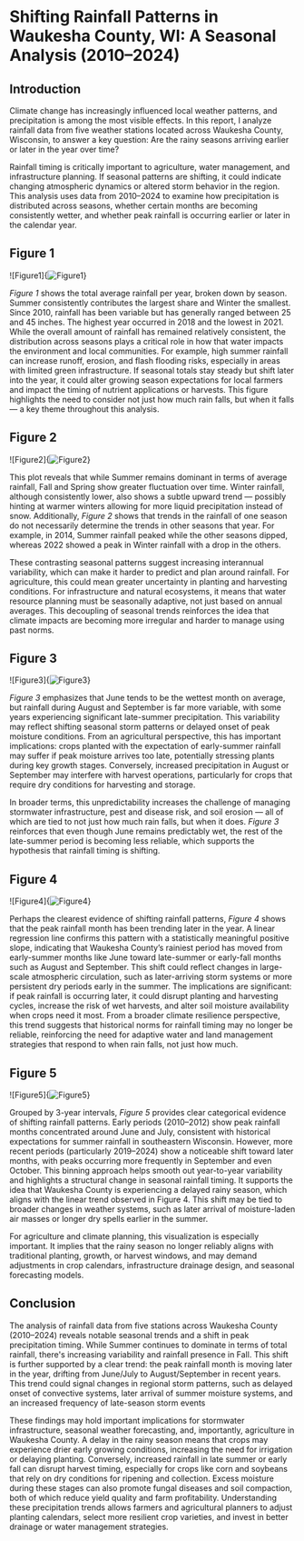 # Shifting Rainfall Patterns in Waukesha County, WI: A Seasonal Analysis (2010–2024)

## Introduction

Climate change has increasingly influenced local weather patterns, and precipitation is among the most visible effects. In this report, I analyze rainfall data from five weather stations located across Waukesha County, Wisconsin, to answer a key question: Are the rainy seasons arriving earlier or later in the year over time?

Rainfall timing is critically important to agriculture, water management, and infrastructure planning. If seasonal patterns are shifting, it could indicate changing atmospheric dynamics or altered storm behavior in the region. This analysis uses data from 2010–2024 to examine how precipitation is distributed across seasons, whether certain months are becoming consistently wetter, and whether peak rainfall is occurring earlier or later in the calendar year.

 
## Figure 1

![Figure1]{![Figure1](https://github.com/user-attachments/assets/5710a8f2-6375-4430-9754-d1279a6e53ac)}


*Figure 1* shows the total average rainfall per year, broken down by season. Summer consistently contributes the largest share and Winter the smallest. Since 2010, rainfall has been variable but has generally ranged between 25 and 45 inches. The highest year occurred in 2018 and the lowest in 2021. While the overall amount of rainfall has remained relatively consistent, the distribution across seasons plays a critical role in how that water impacts the environment and local communities. For example, high summer rainfall can increase runoff, erosion, and flash flooding risks, especially in areas with limited green infrastructure. If seasonal totals stay steady but shift later into the year, it could alter growing season expectations for local farmers and impact the timing of nutrient applications or harvests. This figure highlights the need to consider not just how much rain falls, but when it falls — a key theme throughout this analysis.
 
## Figure 2

![Figure2]{![Figure2](https://github.com/user-attachments/assets/73c4d84e-db3c-4ada-b983-68cf586037a7)}


This plot reveals that while Summer remains dominant in terms of average rainfall, Fall and Spring show greater fluctuation over time. Winter rainfall, although consistently lower, also shows a subtle upward trend — possibly hinting at warmer winters allowing for more liquid precipitation instead of snow. Additionally, *Figure 2* shows that trends in the rainfall of one season do not necessarily determine the trends in other seasons that year. For example, in 2014, Summer rainfall peaked while the other seasons dipped, whereas 2022 showed a peak in Winter rainfall with a drop in the others.

These contrasting seasonal patterns suggest increasing interannual variability, which can make it harder to predict and plan around rainfall. For agriculture, this could mean greater uncertainty in planting and harvesting conditions. For infrastructure and natural ecosystems, it means that water resource planning must be seasonally adaptive, not just based on annual averages. This decoupling of seasonal trends reinforces the idea that climate impacts are becoming more irregular and harder to manage using past norms.
 
## Figure 3

![Figure3]{![Figure3](https://github.com/user-attachments/assets/e150884f-1d59-4ca6-a3ad-2a63cc341ea0)}


*Figure 3* emphasizes that June tends to be the wettest month on average, but rainfall during August and September is far more variable, with some years experiencing significant late-summer precipitation. This variability may reflect shifting seasonal storm patterns or delayed onset of peak moisture conditions. From an agricultural perspective, this has important implications: crops planted with the expectation of early-summer rainfall may suffer if peak moisture arrives too late, potentially stressing plants during key growth stages. Conversely, increased precipitation in August or September may interfere with harvest operations, particularly for crops that require dry conditions for harvesting and storage.

In broader terms, this unpredictability increases the challenge of managing stormwater infrastructure, pest and disease risk, and soil erosion — all of which are tied to not just how much rain falls, but when it does. *Figure 3* reinforces that even though June remains predictably wet, the rest of the late-summer period is becoming less reliable, which supports the hypothesis that rainfall timing is shifting.

## Figure 4

![Figure4]{![Figure4](https://github.com/user-attachments/assets/04d15c28-fccb-4483-9532-646572629651)}


Perhaps the clearest evidence of shifting rainfall patterns, *Figure 4* shows that the peak rainfall month has been trending later in the year. A linear regression line confirms this pattern with a statistically meaningful positive slope, indicating that Waukesha County’s rainiest period has moved from early-summer months like June toward late-summer or early-fall months such as August and September. This shift could reflect changes in large-scale atmospheric circulation, such as later-arriving storm systems or more persistent dry periods early in the summer. The implications are significant: if peak rainfall is occurring later, it could disrupt planting and harvesting cycles, increase the risk of wet harvests, and alter soil moisture availability when crops need it most. From a broader climate resilience perspective, this trend suggests that historical norms for rainfall timing may no longer be reliable, reinforcing the need for adaptive water and land management strategies that respond to when rain falls, not just how much.

## Figure 5

![Figure5]{![Figure5](https://github.com/user-attachments/assets/1c9a3f1d-9ad6-4f6e-9cb4-160860463305)}


Grouped by 3-year intervals, *Figure 5* provides clear categorical evidence of shifting rainfall patterns. Early periods (2010–2012) show peak rainfall months concentrated around June and July, consistent with historical expectations for summer rainfall in southeastern Wisconsin. However, more recent periods (particularly 2019–2024) show a noticeable shift toward later months, with peaks occurring more frequently in September and even October. This binning approach helps smooth out year-to-year variability and highlights a structural change in seasonal rainfall timing. It supports the idea that Waukesha County is experiencing a delayed rainy season, which aligns with the linear trend observed in Figure 4. This shift may be tied to broader changes in weather systems, such as later arrival of moisture-laden air masses or longer dry spells earlier in the summer.

For agriculture and climate planning, this visualization is especially important. It implies that the rainy season no longer reliably aligns with traditional planting, growth, or harvest windows, and may demand adjustments in crop calendars, infrastructure drainage design, and seasonal forecasting models.

## Conclusion

The analysis of rainfall data from five stations across Waukesha County (2010–2024) reveals notable seasonal trends and a shift in peak precipitation timing. While Summer continues to dominate in terms of total rainfall, there's increasing variability and rainfall presence in Fall. This shift is further supported by a clear trend: the peak rainfall month is moving later in the year, drifting from June/July to August/September in recent years. This trend could signal changes in regional storm patterns, such as delayed onset of convective systems, later arrival of summer moisture systems, and an increased frequency of late-season storm events

These findings may hold important implications for stormwater infrastructure, seasonal weather forecasting, and, importantly, agriculture in Waukesha County. A delay in the rainy season means that crops may experience drier early growing conditions, increasing the need for irrigation or delaying planting. Conversely, increased rainfall in late summer or early fall can disrupt harvest timing, especially for crops like corn and soybeans that rely on dry conditions for ripening and collection. Excess moisture during these stages can also promote fungal diseases and soil compaction, both of which reduce yield quality and farm profitability. Understanding these precipitation trends allows farmers and agricultural planners to adjust planting calendars, select more resilient crop varieties, and invest in better drainage or water management strategies.
